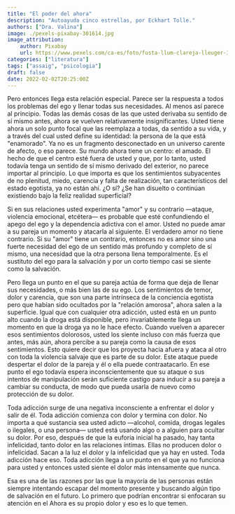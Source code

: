 ```yaml
---
title: "El poder del ahora"
description: "Autoayuda cinco estrellas, por Eckhart Tolle."
authors: ["Dra. Valina"]
image: ./pexels-pixabay-301614.jpg
image_attribution:
    author: Pixabay
    url: https://www.pexels.com/ca-es/foto/fusta-llum-clareja-lleuger-301614/
categories: ["literatura"]
tags: ["assaig", "psicologia"]
draft: false
date: 2022-02-02T20:25:00Z
---
```


Pero entonces llega esta relación especial. Parece ser la respuesta a todos los problemas del ego y llenar todas sus necesidades. Al menos así parece al principio. Todas las demás cosas de las que usted derivaba su sentido de sí mismo antes, ahora se vuelven relativamente insignificantes. Usted tiene ahora un solo punto focal que las reemplaza a todas, da sentido a su vida, y a través del cual usted define su identidad: la persona de la que está "enamorado". Ya no es un fragmento desconectado en un universo carente de afecto, o eso parece. Su mundo ahora tiene un centro: el amado. El hecho de que el centro esté fuera de usted y que, por lo tanto, usted todavía tenga un sentido de sí mismo derivado del exterior, no parece importar al principio. Lo que importa es que los sentimientos subyacentes de no plenitud, miedo, carencia y falta de realización, tan característicos del estado egotista, ya no están ahí. ¿O sí? ¿Se han disuelto o continúan existiendo bajo la feliz realidad superficial?

Si en sus relaciones usted experimenta "amor" y su contrario —ataque, violencia emocional, etcétera— es probable que esté confundiendo el apego del ego y la dependencia adictiva con el amor. Usted no puede amar a su pareja un momento y atacarla al siguiente. El verdadero amor no tiene contrario. Si su "amor" tiene un contrario, entonces no es amor sino una fuerte necesidad del ego de un sentido más profundo y completo de sí mismo, una necesidad que la otra persona llena temporalmente. Es el sustituto del ego para la salvación y por un corto tiempo casi se siente como la salvación.

Pero llega un punto en el que su pareja actúa de forma que deja de llenar sus necesidades, o más bien las de su ego. Los sentimientos de temor, dolor y carencia, que son una parte intrínseca de la conciencia egotista pero que habían sido ocultados por la "relación amorosa", ahora salen a la superficie. Igual que con cualquier otra adicción, usted está en un punto alto cuando la droga está disponible, pero invariablemente llega un momento en que la droga ya no le hace efecto. Cuando vuelven a aparecer esos sentimientos dolorosos, usted los siente incluso con más fuerza que antes, más aún, ahora percibe a su pareja como la causa de esos sentimientos. Esto quiere decir que los proyecta hacia afuera y ataca al otro con toda la violencia salvaje que es parte de su dolor. Este ataque puede despertar el dolor de la pareja y él o ella puede contraatacarlo. En ese punto el ego todavía espera inconscientemente que su ataque o sus intentos de manipulación serán suficiente castigo para inducir a su pareja a cambiar su conducta, de modo que pueda usarla de nuevo como protección de su dolor.

Toda adicción surge de una negativa inconsciente a enfrentar el dolor y salir de él. Toda adicción comienza con dolor y termina con dolor. No importa a qué sustancia sea usted adicto —alcohol, comida, drogas legales o ilegales, o una persona— usted está usando algo o a alguien para ocultar su dolor. Por eso, después de que la euforia inicial ha pasado, hay tanta infelicidad, tanto dolor en las relaciones íntimas. Ellas no producen dolor o infelicidad. Sacan a la luz el dolor y la infelicidad que ya hay en usted. Toda adicción hace eso. Toda adicción llega a un punto en el que ya no funciona para usted y entonces usted siente el dolor más intensamente que nunca.

Esa es una de las razones por las que la mayoría de las personas están siempre intentando escapar del momento presente y buscando algún tipo de salvación en el futuro. Lo primero que podrían encontrar si enfocaran su atención en el Ahora es su propio dolor y eso es lo que temen.
